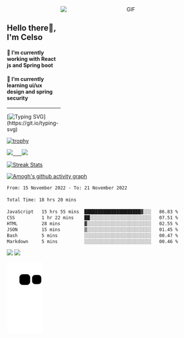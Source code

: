 <div target="_blank" align="center">
  <img align="right" top="500" height="360" width="360" alt="GIF" src="https://user-images.githubusercontent.com/64174170/202542933-bb6f3d82-6a33-4d6c-9e6a-433f477e5ffc.png">
  <br/>
</div>

## Hello there👋, I'm Celso 

#### 🔭 I’m currently working with React js and Spring boot 
#### 🌱 I’m currently learning ui/ux design and spring security
---

<div id="badges"  align="left">

[![Typing SVG](https://readme-typing-svg.herokuapp.com?color=63CF15&lines=Do+you+want+to+code+with+me?)](https://git.io/typing-svg)
  </div>   
    
  
[![trophy](https://github-profile-trophy.vercel.app/?username=CelsoDeCarvalho&theme=merko&margin-w=10&margin-h=10&column=4)](https://github.com/ryo-ma/github-profile-trophy)  

 <p align="left">
  <a href="https://github.com/CelsoDeCarvalho">
  <img width=55% src="https://github-readme-stats.vercel.app/api?username=CelsoDeCarvalho&show_icons=true&theme=dracula&include_all_commits=true&count_private=true"/>&nbsp;&nbsp;&nbsp;&nbsp;&nbsp;
  <img  width=40% src="https://github-readme-stats.vercel.app/api/top-langs/?username=CelsoDeCarvalho&layout=compact&langs_count=7&theme=dracula"/>
</p>

  <p align="left">
    <a href="https://github.com/CelsoDeCarvalho"><img width=55% alt="Streak Stats" src="https://github-readme-streak-stats.herokuapp.com/?user=CelsoDeCarvalho&theme=dracula"/></a>
   </p>
   
 
 [![Amogh's github activity graph](https://activity-graph.herokuapp.com/graph?username=CelsoDeCarvalho&bg_color=111111&color=3620f7&line=5a0c99&point=1adbce&area=true&hide_border=true)](https://github.com/ashutosh00710/github-readme-activity-graph)
 
 <!--START_SECTION:waka-->

```text
From: 15 November 2022 - To: 21 November 2022

Total Time: 18 hrs 20 mins

JavaScript   15 hrs 55 mins  █████████████████████▓░░░   86.83 %
CSS          1 hr 22 mins    ██░░░░░░░░░░░░░░░░░░░░░░░   07.51 %
HTML         28 mins         ▓░░░░░░░░░░░░░░░░░░░░░░░░   02.55 %
JSON         15 mins         ▒░░░░░░░░░░░░░░░░░░░░░░░░   01.45 %
Bash         5 mins          ░░░░░░░░░░░░░░░░░░░░░░░░░   00.47 %
Markdown     5 mins          ░░░░░░░░░░░░░░░░░░░░░░░░░   00.46 %
```

<!--END_SECTION:waka-->

<div> 
  <a href="https://www.youtube.com/channel/UCCJxgXrV3x_lc4Gw5ogynew" target="_blank"><img src="https://img.shields.io/badge/YouTube-FF0000?style=for-the-badge&logo=youtube&logoColor=white" target="_blank"></a>
  <a href="www.linkedin.com/in/celso-momade" target="_blank"><img src="https://img.shields.io/badge/-LinkedIn-%230077B5?style=for-the-badge&logo=linkedin&logoColor=white" target="_blank"></a> 
 
</div>
 
  ![Snake animation](https://github.com/CelsoDeCarvalho/CelsoDeCarvalho/blob/output/github-contribution-grid-snake.svg)
